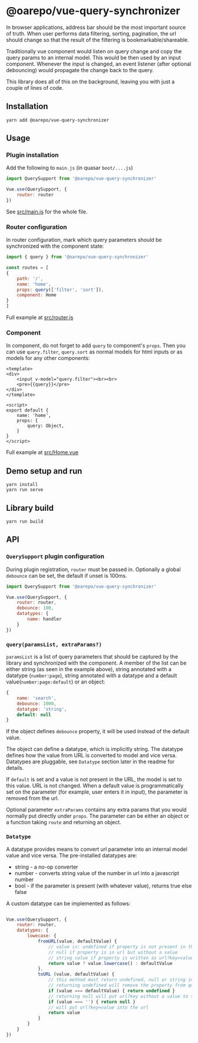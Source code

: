 # @oarepo/vue-query-synchronizer

In browser applications, address bar should be the most important source
of truth. When user performs data filtering, sorting, pagination, the url should
change so that the result of the filtering is bookmarkable/shareable.

Traditionally vue component would listen on query change and copy the
query params to an internal model. This would be then used by an input
component. Whenever the input is changed, an event listener (after optional
debouncing) would propagate the change back to the query.

This library does all of this on the background, leaving you with just
a couple of lines of code.

## Installation
```
yarn add @oarepo/vue-query-synchronizer
```

## Usage

### Plugin installation

Add the following to ``main.js`` (in quasar ``boot/....js``)

```javascript
import QuerySupport from '@oarepo/vue-query-synchronizer'

Vue.use(QuerySupport, {
    router: router
})
```
See [src/main.js](src/main.js) for the whole file.

### Router configuration

In router configuration, mark which query parameters should be synchronized
with the component state:

```javascript
import { query } from '@oarepo/vue-query-synchronizer'

const routes = [
{
    path: '/',
    name: 'home',
    props: query(['filter', 'sort']),
    component: Home
}
]
```
Full example at [src/router.js](src/router.js)

### Component

In component, do not forget to add ``query`` to component's ``props``. Then
you can use ``query.filter``, ``query.sort`` as normal models for
html inputs or as models for any other components:

```vue
<template>
<div>
    <input v-model="query.filter"><br><br>
    <pre>{{query}}</pre>
</div>
</template>

<script>
export default {
    name: 'home',
    props: {
        query: Object,
    }
}
</script>
```
Full example at [src/Home.vue](src/Home.vue)

## Demo setup and run
```
yarn install
yarn run serve
```

## Library build
```
yarn run build
```

## API

### ``QuerySupport`` plugin configuration

During plugin registration, ``router`` must be passed in. Optionally
a global ``debounce`` can be set, the default if unset is 100ms. 
 

```javascript
import QuerySupport from '@oarepo/vue-query-synchronizer'

Vue.use(QuerySupport, {
    router: router,
    debounce: 100,
    datatypes: {
        name: handler
    }
})
```

### ``query(paramsList, extraParams?)``

``paramsList`` is a list of query parameters that should be captured
by the library and synchronized with the component. A member of the list
can be either string (as seen in the example above), string annotated with
 a datatype (``number:page``), string annotated with
a datatype and a default value(``number:page:default``) or an object:

```javascript
{
    name: 'search',
    debounce: 1000,
    datatype: 'string',
    default: null
}
``` 
If the object defines ``debounce`` property, it will be used instead of the default
value.

The object can define a datatype, which is implicitly string. The datatype
defines how the value from URL is converted to model and vice versa. Datatypes
are pluggable, see ``Datatype`` section later in the readme for details. 

If ``default`` is set and a value is not present in the URL, the model
is set to this value. URL is not changed. When a default value is 
programmatically set on the parameter (for example, user enters it in input),
the parameter is removed from the url.  

Optional parameter ``extraParams`` contains any extra params 
that you would normally put directly under ``props``.
The parameter can be either an object or a function taking ``route`` and 
returning an object.

### ``Datatype``

A datatype provides means to convert url parameter into an internal model
value and vice versa. The pre-installed datatypes are:
   * string - a no-op converter
   * number - converts string value of the number in url into a javascript number
   * bool - if the parameter is present (with whatever value), returns true else false
   
A custom datatype can be implemented as follows:

```javascript

Vue.use(QuerySupport, {
    router: router,
    datatypes: {
        lowecase: {
            fromURL(value, defaultValue) {
                // value is: undefined if property is not present in the url
                // null if property is in url but without a value
                // string value if property is written as url?key=value 
                return value ? value.lowercase() : defaultValue 
            },
            toURL (value, defaultValue) {
                // this method must return undefined, null or string instance
                // returning undefined will remove the property from query
                if (value === defaultValue) { return undefined }
                // returning null will put url?key without a value to the url
                if (value === '') { return null }
                // will put url?key=value into the url
                return value 
            }
        }
    }
})

```
